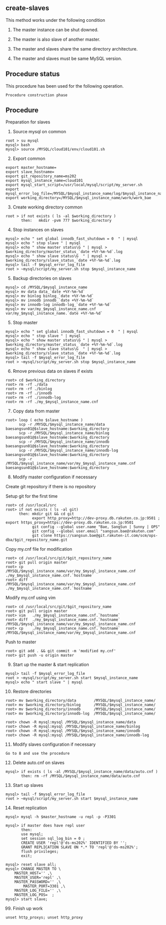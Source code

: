 ## create-slaves

This method works under the following condition

1. The master instance can be shut downed.

2. The master is also slave of another master.

3. The master and slaves share the same directory architecture.

4. The master and slaves must be same MySQL version.

## Procedure status
This procedure has been used for the following operation.
```
Procedure construction phase
```

## Procedure
Preparation for slaves
1. Source mysql on common
```
root > su mysql
mysql> bash
mysql> source /MYSQL/cloud101/env/cloud101.sh

```

2. Export common
```
export master_hostname=
export slave_hostname=
export git_repository_name=ms202
export mysql_instance_name=cloud101
export mysql_start_script=/usr/local/mysql/script/my_server.sh
export mysql_error_log_file=/MYSQL/$mysql_instance_name/log/$mysql_instance_name.err
export working_directory=/MYSQL/$mysql_instance_name/work/work_bae
```

3. Create working directory common
```
root > if not exists ( ls -al $working_directory )
       then:   mkdir -pvm 777 $working_directory
```

4. Stop instances on slaves
```
mysql> echo " set global innodb_fast_shutdown = 0  " | mysql
mysql> echo " stop slave " | mysql
mysql> echo " show master status\G " | mysql > $working_directory/master_status_`date +%Y-%m-%d`.log
mysql> echo " show slave status\G  " | mysql > $working_directory/slave_status_`date +%Y-%m-%d`.log
mysql> tail -f $mysql_error_log_file
root > ~mysql/script/my_server.sh stop $mysql_instance_name
```

5. Backup directories on slaves
```
mysql> cd /MYSQL/$mysql_instance_name
mysql> mv data data_`date +%Y-%m-%d`
mysql> mv binlog binlog_`date +%Y-%m-%d`
mysql> mv innodb innodb_`date +%Y-%m-%d`
mysql> mv innodb-log innodb-log_`date +%Y-%m-%d`
mysql> mv var/my_$mysql_instance_name.cnf var/my_$mysql_instance_name.`date +%Y-%m-%d`
```

5. Stop master 
```
mysql> echo " set global innodb_fast_shutdown = 0  " | mysql
mysql> echo " stop slave " | mysql
mysql> echo " show master status\G " | mysql > $working_directory/master_status_`date +%Y-%m-%d`.log
mysql> echo " show slave status\G  " | mysql > $working_directory/slave_status_`date +%Y-%m-%d`.log
mysql> tail -f $mysql_error_log_file
root > ~mysql/script/my_server.sh stop $mysql_instance_name
```

6. Rmove previous data on slaves if exists
```
root> cd $working_directory
root> rm -rf ./data
root> rm -rf ./binlog
root> rm -rf ./innodb
root> rm -rf ./innodb-log
root> rm -rf ./my_$mysql_instance_name.cnf
```

7. Copy data from master
```
root> loop ( echo $slave_hostname ) 
      scp -r /MYSQL/$mysql_instance_name/data          baesangsun01@$slave_hostname:$working_directory
      scp -r /MYSQL/$mysql_instance_name/binlog        baesangsun01@$slave_hostname:$working_directory
      scp -r /MYSQL/$mysql_instance_name/innodb        baesangsun01@$slave_hostname:$working_directory
      scp -r /MYSQL/$mysql_instance_name/innodb-log    baesangsun01@$slave_hostname:$working_directory
      scp -r /MYSQL/$mysql_instance_name/var/my_$mysql_instance_name.cnf    baesangsun01@$slave_hostname:$working_directory
```
8. Modify master configuration if necessary

Create git repository if there is no repository

Setup git for the first time
```
root> cd /usr/local/src
root> if not exists ( ls -al git) 
      then: mkdir git && cd git
            export http_proxy=http://dev-proxy.db.rakuten.co.jp:9501 ; export https_proxy=https://dev-proxy.db.rakuten.co.jp:9501
            git config --global user.name "Bae, SangSun | Sunny | OPS"
            git config --global user.email "sangsun.bae@rakuten.com"
            git clone https://sangsun.bae@git.rakuten-it.com/scm/ops-dba/$git_repository_name.git
```

Copy  my.cnf file for modification
```
root> cd /usr/local/src/git/$git_repository_name
root> git pull origin master
root> cp    /MYSQL/$mysql_instance_name/var/my_$mysql_instance_name.cnf   ./my_$mysql_instance_name.cnf.`hostname`
root> diff  /MYSQL/$mysql_instance_name/var/my_$mysql_instance_name.cnf   ./my_$mysql_instance_name.cnf.`hostname`
```

Modify my.cnf using vim 
```
root> cd /usr/local/src/git/$git_repository_name
root> git pull origin master
root> vim   ./my_$mysql_instance_name.cnf.`hostname`
root> diff  ./my_$mysql_instance_name.cnf.`hostname`     /MYSQL/$mysql_instance_name/var/my_$mysql_instance_name.cnf
root> cp    ./my_$mysql_instance_name.cnf.`hostname`     /MYSQL/$mysql_instance_name/var/my_$mysql_instance_name.cnf
```

Push to master
```
root> git add . && git commit -m 'modified my.cnf'
root> git push -u origin master
```

9. Start up the master & start replication
```
mysql> tail -f $mysql_error_log_file
root > ~mysql/script/my_server.sh start $mysql_instance_name
mysql> echo " start slave " | mysql
```

10. Restore directories
```
root> mv $working_directory/data        /MYSQL/$mysql_instance_name/
root> mv $working_directory/binlog      /MYSQL/$mysql_instance_name/
root> mv $working_directory/innodb      /MYSQL/$mysql_instance_name/
root> mv $working_directory/innodb-log  /MYSQL/$mysql_instance_name/

root> chown -R mysql:mysql /MYSQL/$mysql_instance_name/data
root> chown -R mysql:mysql /MYSQL/$mysql_instance_name/binlog
root> chown -R mysql:mysql /MYSQL/$mysql_instance_name/innodb
root> chown -R mysql:mysql /MYSQL/$mysql_instance_name/innodb-log
```

11. Modify slaves configuration if necessary
```
Go to 8 and use the procedure 
```

12. Delete auto.cnf on slaves
```
mysql> if exists ( ls -al /MYSQL/$mysql_instance_name/data/auto.cnf )
       then: rm -rf /MYSQL/$mysql_instance_name/data/auto.cnf
```

13. Start up slaves
```
mysql> tail -f $mysql_error_log_file
root > ~mysql/script/my_server.sh start $mysql_instance_name
```

14. Reset replication
```
mysql> mysql -h $master_hostname -u repl -p -P3301

mysql> if master does have repl user
       then: 
       use mysql;
       set session sql_log_bin = 0 ;
       CREATE USER 'repl'@'ds-ms202%' IDENTIFIED BY '';
       GRANT REPLICATION SLAVE ON *.* TO 'repl'@'ds-ms202%';
       flush privileges;
       exit;

mysql> reset slave all;
mysql> CHANGE MASTER TO \
	MASTER_HOST='' ,\
	MASTER_USER='repl' ,\
	MASTER_PASSWORD='' ,\
        MASTER_PORT=3301 ,\
	MASTER_LOG_FILE='' ,\
	MASTER_LOG_POS=  ;
mysql> start slave;
```

99. Finish up work
```
unset http_proxys; unset http_proxy
```













